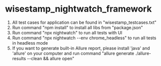 # wisestamp_nightwatch_framework

1. All test cases for application can be found in "wisestamp_testcases.txt"
2. Run command "npm install" to install all libs from "package.json"
3. Run command "npx nightwatch" to run all tests with UI
4. Run command "npx nightwatch --env chrome_headless" to run all tests in headless mode
5. If you want to generate built-in Allure report, please install 'java' and 'allure' on your computer 
and run command "allure generate ./allure-results --clean && allure open"